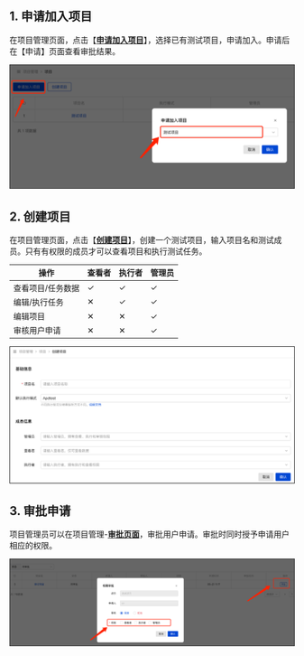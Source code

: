 # 
## **1. 申请加入项目**

在项目管理页面，点击【[**申请加入项目**](https://tcase.opencloudos.tech/project)】，选择已有测试项目，申请加入。申请后在【申请】页面查看审批结果。

![apply for project picture](assets/apply_proj.png)

## **2. 创建项目**

在项目管理页面，点击【[**创建项目**](https://tcase.opencloudos.tech/project)】，创建一个测试项目，输入项目名和测试成员。只有有权限的成员才可以查看项目和执行测试任务。

|操作| 查看者|执行者|管理员|
|- |-|-|-|
查看项目/任务数据|✓|✓|✓
编辑/执行任务|✕|✓|✓
编辑项目|✕|✕|✓
审核用户申请|✕|✕|✓

![create project picture](assets/create_proj.png)

## **3. 审批申请**

项目管理员可以在项目管理-[**审批页面**](https://tcase.opencloudos.tech/project/approve)，审批用户申请。审批时同时授予申请用户相应的权限。

![approve for apply project picture](assets/approve.png)

<style>
img{
  border: 0.8px solid #292929;
}
</style>